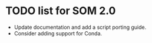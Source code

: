 TODO list for SOM 2.0
=====================

* Update documentation and add a script porting guide.
* Consider adding support for Conda.
